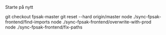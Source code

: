 


Starte på nytt

git checkout fpsak-master
git reset --hard origin/master
node ./sync-fpsak-frontend/find-imports
node ./sync-fpsak-frontend/overwrite-with-prod
node ./sync-fpsak-frontend/fix-paths
